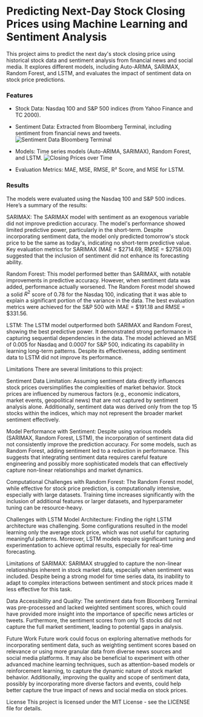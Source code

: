 # Predicting Next-Day Stock Closing Prices using Machine Learning and Sentiment Analysis

This project aims to predict the next day's stock closing price using historical stock data and sentiment analysis from financial news and social media. It explores different models, including Auto-ARIMA, SARIMAX, Random Forest, and LSTM, and evaluates the impact of sentiment data on stock price predictions.

### Features
* Stock Data: Nasdaq 100 and S&P 500 indices (from Yahoo Finance and TC 2000).
* Sentiment Data: Extracted from Bloomberg Terminal, including sentiment from financial news and tweets.
![Sentiment Data Bloomberg Terminal](../Graphs_Figs/sentiment_bloomberg.gif)

* Models: Time series models (Auto-ARIMA, SARIMAX), Random Forest, and LSTM.
![Closing Prices over Time](../Graphs_Figs/closing_price_over_time_both.png)

* Evaluation Metrics: MAE, MSE, RMSE, R² Score, and MSE for LSTM.

### Results
The models were evaluated using the Nasdaq 100 and S&P 500 indices. Here’s a summary of the results:

SARIMAX: The SARIMAX model with sentiment as an exogenous variable did not improve prediction accuracy. The model's performance showed limited predictive power, particularly in the short-term. Despite incorporating sentiment data, the model only predicted tomorrow's stock price to be the same as today's, indicating no short-term predictive value. Key evaluation metrics for SARIMAX (MAE = $2714.69, RMSE = $2758.00) suggested that the inclusion of sentiment did not enhance its forecasting ability.

Random Forest: This model performed better than SARIMAX, with notable improvements in predictive accuracy. However, when sentiment data was added, performance actually worsened. The Random Forest model showed a solid $R^2$ score of 0.78 for the Nasdaq 100, indicating that it was able to explain a significant portion of the variance in the data. The best evaluation metrics were achieved for the S&P 500 with MAE = $191.18 and RMSE = $331.56.

LSTM: The LSTM model outperformed both SARIMAX and Random Forest, showing the best predictive power. It demonstrated strong performance in capturing sequential dependencies in the data. The model achieved an MSE of $0.005$ for Nasdaq and $0.0007$ for S&P 500, indicating its capability in learning long-term patterns. Despite its effectiveness, adding sentiment data to LSTM did not improve its performance.

Limitations
There are several limitations to this project:

Sentiment Data Limitation: Assuming sentiment data directly influences stock prices oversimplifies the complexities of market behavior. Stock prices are influenced by numerous factors (e.g., economic indicators, market events, geopolitical news) that are not captured by sentiment analysis alone. Additionally, sentiment data was derived only from the top 15 stocks within the indices, which may not represent the broader market sentiment effectively.

Model Performance with Sentiment: Despite using various models (SARIMAX, Random Forest, LSTM), the incorporation of sentiment data did not consistently improve the prediction accuracy. For some models, such as Random Forest, adding sentiment led to a reduction in performance. This suggests that integrating sentiment data requires careful feature engineering and possibly more sophisticated models that can effectively capture non-linear relationships and market dynamics.

Computational Challenges with Random Forest: The Random Forest model, while effective for stock price prediction, is computationally intensive, especially with large datasets. Training time increases significantly with the inclusion of additional features or larger datasets, and hyperparameter tuning can be resource-heavy.

Challenges with LSTM Model Architecture: Finding the right LSTM architecture was challenging. Some configurations resulted in the model learning only the average stock price, which was not useful for capturing meaningful patterns. Moreover, LSTM models require significant tuning and experimentation to achieve optimal results, especially for real-time forecasting.

Limitations of SARIMAX: SARIMAX struggled to capture the non-linear relationships inherent in stock market data, especially when sentiment was included. Despite being a strong model for time series data, its inability to adapt to complex interactions between sentiment and stock prices made it less effective for this task.

Data Accessibility and Quality: The sentiment data from Bloomberg Terminal was pre-processed and lacked weighted sentiment scores, which could have provided more insight into the importance of specific news articles or tweets. Furthermore, the sentiment scores from only 15 stocks did not capture the full market sentiment, leading to potential gaps in analysis.

Future Work
Future work could focus on exploring alternative methods for incorporating sentiment data, such as weighting sentiment scores based on relevance or using more granular data from diverse news sources and social media platforms. It may also be beneficial to experiment with other advanced machine learning techniques, such as attention-based models or reinforcement learning, to capture the dynamic nature of stock market behavior. Additionally, improving the quality and scope of sentiment data, possibly by incorporating more diverse factors and events, could help better capture the true impact of news and social media on stock prices.

License
This project is licensed under the MIT License - see the LICENSE file for details.

